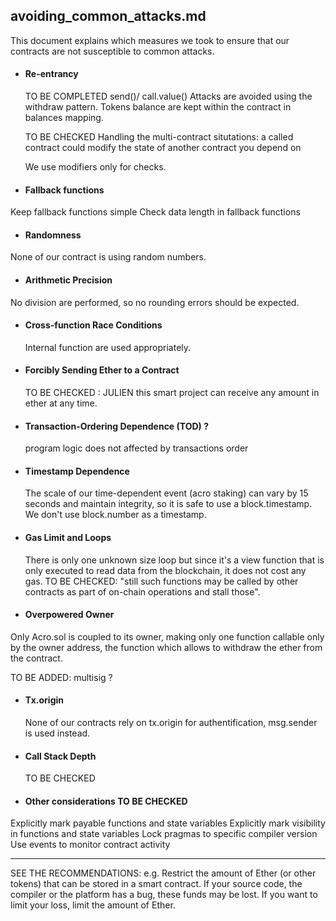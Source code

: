 ## avoiding_common_attacks.md

This document explains which measures we took to ensure that our contracts are not susceptible to common attacks.

* #### Re-entrancy

    TO BE COMPLETED
    send()/ call.value()
    Attacks are avoided using the withdraw pattern. Tokens balance are kept within the contract in balances mapping. 

    TO BE CHECKED
    Handling the multi-contract situtations: a called contract could modify the state of another contract you depend on

    
    We use modifiers only for checks.

* #### Fallback functions
Keep fallback functions simple
Check data length in fallback functions


* #### Randomness
None of our contract is using random numbers.

* #### Arithmetic Precision
No division are performed, so no rounding errors should be expected.


* #### Cross-function Race Conditions

    Internal function are used appropriately.


* #### Forcibly Sending Ether to a Contract
    
    TO BE CHECKED : JULIEN
    this smart project can receive any amount in ether at any time.


* #### Transaction-Ordering Dependence (TOD) ?

    program logic does not affected by transactions order

* #### Timestamp Dependence

    The scale of our time-dependent event (acro staking) can vary by 15 seconds and maintain integrity, so it is safe to use a block.timestamp. We don't use block.number as a timestamp.

* #### Gas Limit and Loops

    There is only one unknown size loop but since it's a view function that is only executed to read data from the blockchain, it does not cost any gas.
    TO BE CHECKED: "still such functions may be called by other contracts as part of on-chain operations and stall those".

* #### Overpowered Owner

Only Acro.sol is coupled to its owner, making only one function callable only by the owner address, the function which allows to withdraw the ether from the contract.

TO BE ADDED: multisig ?

* #### Tx.origin
    None of our contracts rely on tx.origin for authentification, msg.sender is used instead.

* #### Call Stack Depth
    TO BE CHECKED

* #### Other considerations TO BE CHECKED
Explicitly mark payable functions and state variables
Explicitly mark visibility in functions and state variables
Lock pragmas to specific compiler version
Use events to monitor contract activity





_____________
SEE THE RECOMMENDATIONS: e.g. Restrict the amount of Ether (or other tokens) that can be stored in a smart contract. If your source code, the compiler or the platform has a bug, these funds may be lost. If you want to limit your loss, limit the amount of Ether.





